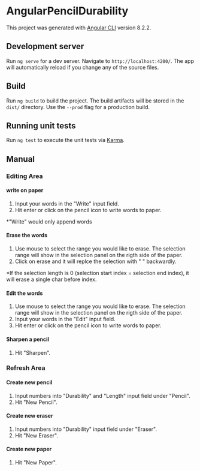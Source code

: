 # AngularPencilDurability

This project was generated with [Angular CLI](https://github.com/angular/angular-cli) version 8.2.2.

## Development server

Run `ng serve` for a dev server. Navigate to `http://localhost:4200/`. The app will automatically reload if you change any of the source files.

## Build

Run `ng build` to build the project. The build artifacts will be stored in the `dist/` directory. Use the `--prod` flag for a production build.

## Running unit tests

Run `ng test` to execute the unit tests via [Karma](https://karma-runner.github.io).

## Manual
### Editing Area
#### write on paper
1. Input your words in the "Write" input field.
2. Hit enter or click on the pencil icon to write words to paper.

*"Write" would only append words

#### Erase the words
1. Use mouse to select the range you would like to erase. The selection range will show in the selection panel on the rigth side of the paper.
2. Click on erase and it will replce the selection with " " backwardly.

*If the selection length is 0 (selection start index = selection end index), it will erase a single char before index.

#### Edit the words
1. Use mouse to select the range you would like to erase. The selection range will show in the selection panel on the rigth side of the paper.
2. Input your words in the "Edit" input field.
3. Hit enter or click on the pencil icon to write words to paper.

#### Sharpen a pencil
1. Hit "Sharpen".

### Refresh Area
#### Create new pencil
1. Input numbers into "Durability" and "Length" input field under "Pencil".
2. Hit "New Pencil".

#### Create new eraser
1. Input numbers into "Durability" input field under "Eraser".
2. Hit "New Eraser".

#### Create new paper
1. Hit "New Paper".

